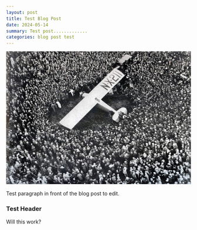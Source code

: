 ```yaml
---
layout: post
title: Test Blog Post
date: 2024-05-14
summary: Test post.............
categories: blog post test
---
```


![Charles Lindbergh lands in Paris, France](/images/the_wonderful_llms/Charles_Lindbergh_Lands_in_France.jpg)

Test paragraph in front of the blog post to edit.  

### Test Header

Will this work?
